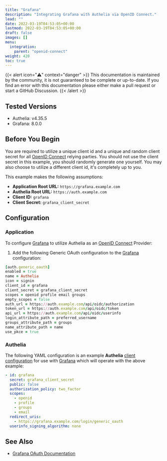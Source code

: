 ```yaml
---
title: "Grafana"
description: "Integrating Grafana with Authelia via OpenID Connect."
lead: ""
date: 2022-03-19T04:53:05+00:00
lastmod: 2022-03-19T04:53:05+00:00
draft: false
images: []
menu:
  integration:
    parent: "openid-connect"
weight: 420
toc: true
---
```


{{< alert icon="⚠️" context="danger" >}}
This documentation is maintained by the community, it is not guaranteed to be complete or up-to-date. If you find an
error with this documentation please either make a pull request or start a GitHub Discussion.
{{< /alert >}}

## Tested Versions

- Authelia: v4.35.5
- Grafana: 8.0.0

## Before You Begin

You are required to utilize a unique client id and a unique and random client secret for all [OpenID Connect] relying
parties. You should not use the client secret in this example, you should randomly generate one yourself. You may also
choose to utilize a different client id, it's completely up to you.

This example makes the following assumptions:

- **Application Root URL:** `https://grafana.example.com`
- **Authelia Root URL:** `https://auth.example.com`
- **Client ID:** `grafana`
- **Client Secret:** `grafana_client_secret`

## Configuration

### Application

To configure [Grafana] to utilize Authelia as an [OpenID Connect] Provider:

1. Add the following Generic OAuth configuration to the [Grafana] configuration:

```ruby
[auth.generic_oauth]
enabled = true
name = Authelia
icon = signin
client_id = grafana
client_secret = grafana_client_secret
scopes = openid profile email groups
empty_scopes = false
auth_url = https://auth.example.com/api/oidc/authorization
token_url = https://auth.example.com/api/oidc/token
api_url = https://auth.example.com/api/oidc/userinfo
login_attribute_path = preferred_username
groups_attribute_path = groups
name_attribute_path = name
use_pkce = true
```

### Authelia

The following YAML configuration is an example **Authelia**
[client configuration](../../../configuration/identity-providers/open-id-connect.md#clients) for use with [Grafana]
which will operate with the above example:

```yaml
- id: grafana
  secret: grafana_client_secret
  public: false
  authorization_policy: two_factor
  scopes:
    - openid
    - profile
    - groups
    - email
  redirect_uris:
    - https://grafana.example.com/login/generic_oauth
  userinfo_signing_algorithm: none
```

## See Also

- [Grafana OAuth Documentation](https://grafana.com/docs/grafana/latest/auth/generic-oauth/)

[Grafana]: https://grafana.com/
[OpenID Connect]: ../../openid-connect/introduction.md
